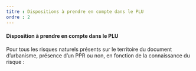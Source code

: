 ```yaml
---
titre : Dispositions à prendre en compte dans le PLU
ordre : 2
---
```


#### Disposition à prendre en compte dans le PLU
Pour tous les risques naturels présents sur le territoire du document d’urbanisme, présence d’un PPR ou non, en fonction de la connaissance du risque :